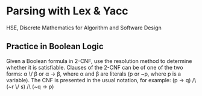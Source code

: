 # Parsing with Lex & Yacc
HSE, Discrete Mathematics for Algorithm and Software Design

## Practice in Boolean Logic
Given a Boolean formula in 2-CNF, use the resolution method to determine whether it is satisfiable. Clauses of the 2-CNF can be of one of the two forms: α \\/ β or α -> β, where α and β are literals (p or ~p, where p is a variable). The CNF is presented in the usual notation, for example: (p -> q) /\ (~r \\/ s) /\ (~q -> p)

